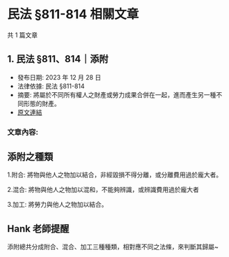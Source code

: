 # 民法 §811-814 相關文章

共 1 篇文章

## 1. 民法 §811、814｜添附

- 發布日期: 2023 年 12 月 28 日
- 法律依據: 民法 §811-814
- 摘要: 將屬於不同所有權人之財產或勞力成果合併在一起，進而產生另一種不同形態的財產。
- [原文連結](https://www.jasper-realestate.com/%e6%b0%91%e6%b3%95-811814_%e6%b7%bb_%e9%99%84/)

### 文章內容:

## 添附之種類

1.附合: 將物與他人之物加以結合，非經毀損不得分離，或分離費用過於龐大者。

2.混合: 將物與他人之物加以混和，不能夠辨識，或辨識費用過於龐大者

3.加工: 將勞力與他人之物加以結合。

## Hank 老師提醒

添附總共分成附合、混合、加工三種種類，相對應不同之法條，來判斷其歸屬~